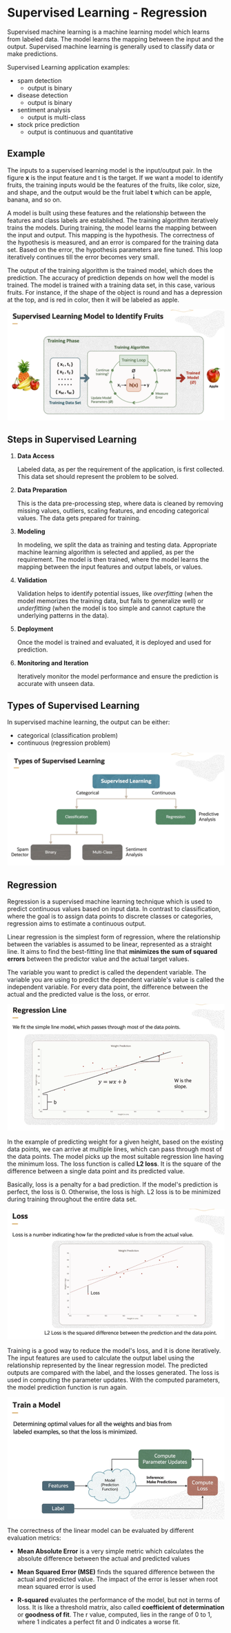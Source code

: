 # Supervised Learning - Regression

Supervised machine learning is a machine learning model which learns from labeled data. The model learns the mapping between the input and the output. Supervised machine learning is generally used to classify data or make predictions.

Supervised Learning application examples:
- spam detection 
    - output is binary
- disease detection
    - output is binary
- sentiment analysis
    - output is multi-class
- stock price prediction 
    - output is continuous and quantitative

## Example

The inputs to a supervised learning model is the input/output pair. In the figure **x** is the input feature and t is the target. If we want a model to identify fruits, the training inputs would be the features of the fruits, like color, size, and shape, and the output would be the fruit label **t** which can be apple, banana, and so on.

A model is built using these features and the relationship between the features and class labels are established. The training algorithm iteratively trains the models. During training, the model learns the mapping between the input and output. This mapping is the hypothesis. The correctness of the hypothesis is measured, and an error is compared for the training data set. Based on the error, the hypothesis parameters are fine tuned. This loop iteratively continues till the error becomes very small.

The output of the training algorithm is the trained model, which does the prediction. The accuracy of prediction depends on how well the model is trained. The model is trained with a training data set, in this case, various fruits. For instance, if the shape of the object is round and has a depression at the top, and is red in color, then it will be labeled as apple. 

![Supervised Learning Model to Identify Fruits](../images/identify_fruits.png)

## Steps in Supervised Learning

1. **Data Access**

    Labeled data, as per the requirement of the application, is first collected. This data set should represent the problem to be solved.

2. **Data Preparation**

    This is the data pre-processing step, where data is cleaned by removing missing values, outliers, scaling features, and encoding categorical values. The data gets prepared for training.

3. **Modeling**

    In modeling, we split the data as training and testing data. Appropriate machine learning algorithm is selected and applied, as per the requirement. The model is then trained, where the model learns the mapping between the input features and output labels, or values. 
    
4. **Validation**

     Validation helps to identify potential issues, like *overfitting* (when the model memorizes the training data, but fails to generalize well) or *underfitting* (when the model is too simple and cannot capture the underlying patterns in the data).

5. **Deployment**

    Once the model is trained and evaluated, it is deployed and used for prediction.

6. **Monitoring and Iteration**

    Iteratively monitor the model performance and ensure the prediction is accurate with unseen data.

## Types of Supervised Learning

In supervised machine learning, the output can be either:
- categorical (classification problem)
- continuous (regression problem)

![Types of Supervised Learning](../images/supervised_learning.png)

## Regression

Regression is a supervised machine learning technique which is used to predict continuous values based on input data. In contrast to classification, where the goal is to assign data points to discrete classes or categories, regression aims to estimate a continuous output.

Linear regression is the simplest form of regression, where the relationship between the variables is assumed to be linear, represented as a straight line. It aims to find the best-fitting line that **minimizes the sum of squared errors** between the predictor value and the actual target values.

The variable you want to predict is called the dependent variable. The variable you are using to predict the dependent variable's value is called the independent variable. For every data point, the difference between the actual and the predicted value is the loss, or error.

![Regression Line](../images/regression_line.png)

In the example of predicting weight for a given height, based on the existing data points, we can arrive at multiple lines, which can pass through most of the data points. The model picks up the most suitable regression line having the minimum loss. The loss function is called **L2 loss**. It is the square of the difference between a single data point and its predicted value.

Basically, loss is a penalty for a bad prediction. If the model's prediction is perfect, the loss is 0. Otherwise, the loss is high. L2 loss is to be minimized during training throughout the entire data set.

![Regression Loss](../images/regression_loss.png)

Training is a good way to reduce the model's loss, and it is done iteratively. The input features are used to calculate the output label using the relationship represented by the linear regression model. The predicted outputs are compared with the label, and the losses generated. The loss is used in computing the parameter updates. With the computed parameters, the model prediction function is run again. 

![Train a Model](../images/train_a_model.png)

The correctness of the linear model can be evaluated by different evaluation metrics:

- **Mean Absolute Error** is a very simple metric which calculates the absolute difference between the actual and predicted values

- **Mean Squared Error (MSE)** finds the squared difference between the actual and predicted value. The impact of the error is lesser when root mean squared error is used

- **R-squared** evaluates the performance of the model, but not in terms of loss. It is like a threshold matrix, also called **coefficient of determination** or **goodness of fit**. The r value, computed, lies in the range of 0 to 1, where 1 indicates a perfect fit and 0 indicates a worse fit.